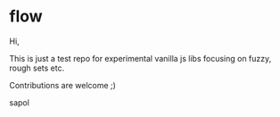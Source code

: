 # flow
Hi,

This is just a test repo for experimental vanilla js libs focusing on fuzzy, rough sets etc.

Contributions are welcome ;)

sapol
